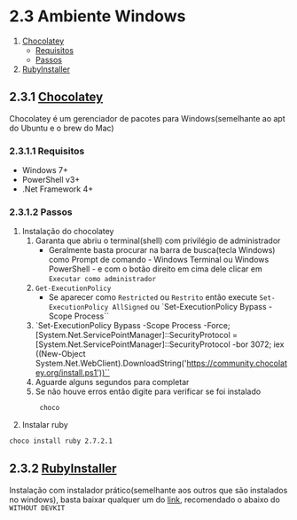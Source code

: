 # 2.3 Ambiente Windows

1. [Chocolatey](#231-chocolatey)
   - [Requisitos](#2311-requisitos)
   - [Passos](#2312-passos)
2. [RubyInstaller](#232-rubyinstaller)

## 2.3.1 [Chocolatey](https://chocolatey.org/install)

Chocolatey é um gerenciador de pacotes para Windows(semelhante ao apt do Ubuntu e o brew do Mac)

### 2.3.1.1 Requisitos

- Windows 7+
- PowerShell v3+
- .Net Framework 4+

### 2.3.1.2 Passos

1. Instalação do chocolatey
   1. Garanta que abriu o terminal(shell) com privilégio de administrador
      - Geralmente basta procurar na barra de busca(tecla Windows) como Prompt de comando - Windows Terminal ou Windows PowerShell - e com o botão direito em cima dele clicar em `Executar como administrador`
   2. `Get-ExecutionPolicy`
      - Se aparecer como `Restricted` ou `Restrito` então execute `Set-ExecutionPolicy AllSigned` ou `Set-ExecutionPolicy Bypass -Scope Process``
   3. `Set-ExecutionPolicy Bypass -Scope Process -Force; [System.Net.ServicePointManager]::SecurityProtocol = [System.Net.ServicePointManager]::SecurityProtocol -bor 3072; iex ((New-Object System.Net.WebClient).DownloadString('https://community.chocolatey.org/install.ps1'))``
   4. Aguarde alguns segundos para completar
   5. Se não houve erros então digite para verificar se foi instalado
      ```bash
       choco
      ```
2. Instalar ruby

```bash
choco install ruby 2.7.2.1
```

## 2.3.2 [RubyInstaller](https://rubyinstaller.org/downloads/)

Instalação com instalador prático(semelhante aos outros que são instalados no windows), basta baixar qualquer um do [link](https://rubyinstaller.org/downloads/), recomendado o abaixo do `WITHOUT DEVKIT`
